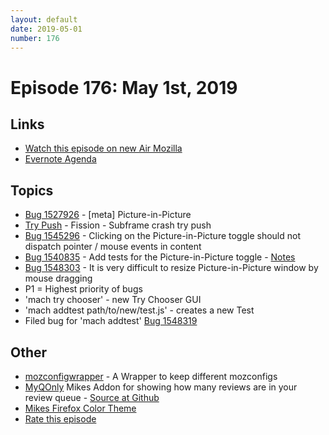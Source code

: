 ```yaml
---
layout: default
date: 2019-05-01
number: 176
---
```


# Episode 176: May 1st, 2019

## Links
* [Watch this episode on new Air Mozilla](https://air.mozilla.org/event-redirect/329370/)
* [Evernote Agenda](https://www.evernote.com/shard/s434/client/snv?noteGuid=9c878e6a-ee1c-434f-92e5-1242c3d351e3&noteKey=5601d6170085be55&sn=https%3A%2F%2Fwww.evernote.com%2Fshard%2Fs434%2Fsh%2F9c878e6a-ee1c-434f-92e5-1242c3d351e3%2F5601d6170085be55&title=May%2B1st%252C%2B2019%2B-%2BEpisode%2B176)

## Topics
* [Bug 1527926](https://bugzilla.mozilla.org/show_bug.cgi?id=1527926) - [meta] Picture-in-Picture
* [Try Push](https://treeherder.mozilla.org/#/jobs?repo=try&revision=1a08ef2d4bb599d7d3c54b8d13bb3fee76d5fba6) - Fission - Subframe crash try push
* [Bug 1545296](https://bugzilla.mozilla.org/show_bug.cgi?id=1545296) - Clicking on the Picture-in-Picture toggle should not dispatch pointer / mouse events in content
* [Bug 1540835](https://bugzilla.mozilla.org/show_bug.cgi?id=1540835) - Add tests for the Picture-in-Picture toggle - [Notes](https://www.evernote.com/shard/s434/client/snv?noteGuid=ce0f04c6-803e-4d57-bad6-75f3c7236d0f&noteKey=ccffdece4cc3a654&sn=https%3A%2F%2Fwww.evernote.com%2Fshard%2Fs434%2Fsh%2Fce0f04c6-803e-4d57-bad6-75f3c7236d0f%2Fccffdece4cc3a654&title=Bug%2B1540835%2B-%2BAdd%2Btests%2Bfor%2Bthe%2BPicture-in-Picture%2Btoggle)
* [Bug 1548303](https://bugzilla.mozilla.org/show_bug.cgi?id=1548303) - It is very difficult to resize Picture-in-Picture window by mouse dragging
* P1 = Highest priority of bugs
* 'mach try chooser' - new Try Chooser GUI
* 'mach addtest path/to/new/test.js' - creates a new Test
* Filed bug for 'mach addtest' [Bug 1548319](https://bugzilla.mozilla.org/show_bug.cgi?id=1548319)

## Other
* [mozconfigwrapper](https://github.com/ahal/mozconfigwrapper) - A Wrapper to keep different mozconfigs
* [MyQOnly](https://addons.mozilla.org/en-US/firefox/addon/myqonly/) Mikes Addon for showing how many reviews are in your review queue - [Source at Github](https://github.com/mikeconley/myqonly)
* [Mikes Firefox Color Theme](https://addons.mozilla.org/en-US/firefox/addon/electricbluegaloo/)
* [Rate this episode](https://forms.gle/VKMvb9Wn9FHYDbNk9)

